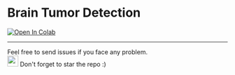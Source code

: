 # Brain Tumor Detection

[![Open In Colab](https://colab.research.google.com/assets/colab-badge.svg)](https://colab.research.google.com/github/LuluW8071/Brain-Tumor-Detection/blob/main/model.ipynb) 
<br>

---
Feel free to send issues if you face any problem. </br>
<img src="https://user-images.githubusercontent.com/74038190/213844263-a8897a51-32f4-4b3b-b5c2-e1528b89f6f3.png" width="25px" /> Don't forget to star the repo :)
